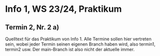 # Info 1, WS 23/24, Praktikum

## Termin 2, Nr. 2 a)

Quelltext für das Praktikum von Info 1.
Alle Termine sollen hier vertreten sein,
wobei jeder Termin seinen eigenen Branch haben wird,
also termin1, termin2 usw.
Der main-Branch ist also nicht der aktuelle immer.